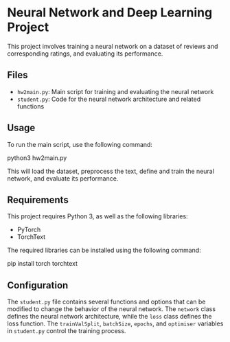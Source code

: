 # Neural Network and Deep Learning Project

This project involves training a neural network on a dataset of reviews and corresponding ratings, and evaluating its performance.

## Files

- `hw2main.py`: Main script for training and evaluating the neural network
- `student.py`: Code for the neural network architecture and related functions

## Usage

To run the main script, use the following command:

python3 hw2main.py


This will load the dataset, preprocess the text, define and train the neural network, and evaluate its performance.

## Requirements

This project requires Python 3, as well as the following libraries:

- PyTorch
- TorchText

The required libraries can be installed using the following command:

pip install torch torchtext


## Configuration

The `student.py` file contains several functions and options that can be modified to change the behavior of the neural network. The `network` class defines the neural network architecture, while the `loss` class defines the loss function. The `trainValSplit`, `batchSize`, `epochs`, and `optimiser` variables in `student.py` control the training process. 

